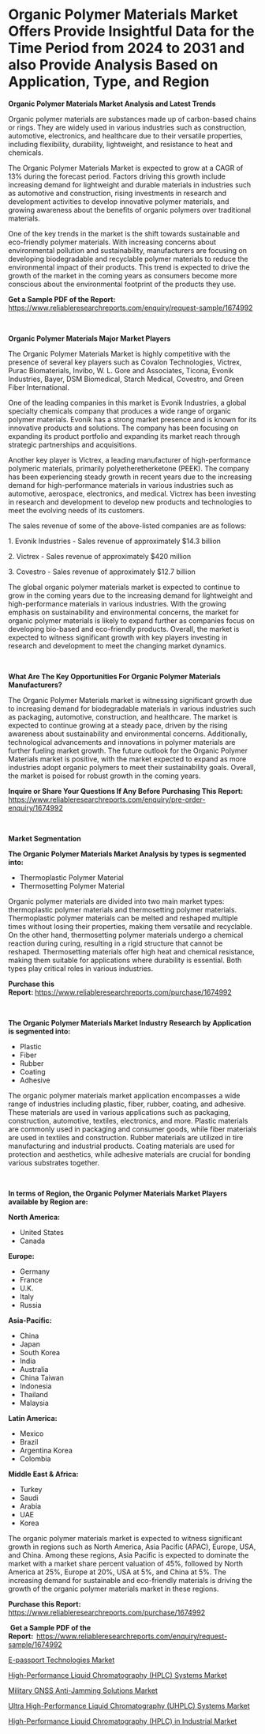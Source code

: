 <p><h1>Organic Polymer Materials Market Offers Provide Insightful Data for the Time Period from 2024 to 2031 and also Provide Analysis Based on Application, Type, and Region</h1></p><p><strong>Organic Polymer Materials Market Analysis and Latest Trends</strong></p>
<p><p>Organic polymer materials are substances made up of carbon-based chains or rings. They are widely used in various industries such as construction, automotive, electronics, and healthcare due to their versatile properties, including flexibility, durability, lightweight, and resistance to heat and chemicals.</p><p>The Organic Polymer Materials Market is expected to grow at a CAGR of 13% during the forecast period. Factors driving this growth include increasing demand for lightweight and durable materials in industries such as automotive and construction, rising investments in research and development activities to develop innovative polymer materials, and growing awareness about the benefits of organic polymers over traditional materials.</p><p>One of the key trends in the market is the shift towards sustainable and eco-friendly polymer materials. With increasing concerns about environmental pollution and sustainability, manufacturers are focusing on developing biodegradable and recyclable polymer materials to reduce the environmental impact of their products. This trend is expected to drive the growth of the market in the coming years as consumers become more conscious about the environmental footprint of the products they use.</p></p>
<p><strong>Get a Sample PDF of the Report:&nbsp;</strong> <a href="https://www.reliableresearchreports.com/enquiry/request-sample/1674992">https://www.reliableresearchreports.com/enquiry/request-sample/1674992</a></p>
<p>&nbsp;</p>
<p><strong>Organic Polymer Materials Major Market Players</strong></p>
<p><p>The Organic Polymer Materials Market is highly competitive with the presence of several key players such as Covalon Technologies, Victrex, Purac Biomaterials, Invibo, W. L. Gore and Associates, Ticona, Evonik Industries, Bayer, DSM Biomedical, Starch Medical, Covestro, and Green Fiber International.</p><p>One of the leading companies in this market is Evonik Industries, a global specialty chemicals company that produces a wide range of organic polymer materials. Evonik has a strong market presence and is known for its innovative products and solutions. The company has been focusing on expanding its product portfolio and expanding its market reach through strategic partnerships and acquisitions.</p><p>Another key player is Victrex, a leading manufacturer of high-performance polymeric materials, primarily polyetheretherketone (PEEK). The company has been experiencing steady growth in recent years due to the increasing demand for high-performance materials in various industries such as automotive, aerospace, electronics, and medical. Victrex has been investing in research and development to develop new products and technologies to meet the evolving needs of its customers.</p><p>The sales revenue of some of the above-listed companies are as follows:</p><p>1. Evonik Industries - Sales revenue of approximately $14.3 billion</p><p>2. Victrex - Sales revenue of approximately $420 million</p><p>3. Covestro - Sales revenue of approximately $12.7 billion</p><p>The global organic polymer materials market is expected to continue to grow in the coming years due to the increasing demand for lightweight and high-performance materials in various industries. With the growing emphasis on sustainability and environmental concerns, the market for organic polymer materials is likely to expand further as companies focus on developing bio-based and eco-friendly products. Overall, the market is expected to witness significant growth with key players investing in research and development to meet the changing market dynamics.</p></p>
<p>&nbsp;</p>
<p><strong>What Are The Key Opportunities For Organic Polymer Materials Manufacturers?</strong></p>
<p><p>The Organic Polymer Materials market is witnessing significant growth due to increasing demand for biodegradable materials in various industries such as packaging, automotive, construction, and healthcare. The market is expected to continue growing at a steady pace, driven by the rising awareness about sustainability and environmental concerns. Additionally, technological advancements and innovations in polymer materials are further fueling market growth. The future outlook for the Organic Polymer Materials market is positive, with the market expected to expand as more industries adopt organic polymers to meet their sustainability goals. Overall, the market is poised for robust growth in the coming years.</p></p>
<p><strong>Inquire or Share Your Questions If Any Before Purchasing This Report:</strong> <a href="https://www.reliableresearchreports.com/enquiry/pre-order-enquiry/1674992">https://www.reliableresearchreports.com/enquiry/pre-order-enquiry/1674992</a></p>
<p>&nbsp;</p>
<p><strong>Market Segmentation</strong></p>
<p><strong>The Organic Polymer Materials Market Analysis by types is segmented into:</strong></p>
<p><ul><li>Thermoplastic Polymer Material</li><li>Thermosetting Polymer Material</li></ul></p>
<p><p>Organic polymer materials are divided into two main market types: thermoplastic polymer materials and thermosetting polymer materials. Thermoplastic polymer materials can be melted and reshaped multiple times without losing their properties, making them versatile and recyclable. On the other hand, thermosetting polymer materials undergo a chemical reaction during curing, resulting in a rigid structure that cannot be reshaped. Thermosetting materials offer high heat and chemical resistance, making them suitable for applications where durability is essential. Both types play critical roles in various industries.</p></p>
<p><strong>Purchase this Report:&nbsp;</strong><a href="https://www.reliableresearchreports.com/purchase/1674992">https://www.reliableresearchreports.com/purchase/1674992</a></p>
<p>&nbsp;</p>
<p><strong>The Organic Polymer Materials Market Industry Research by Application is segmented into:</strong></p>
<p><ul><li>Plastic</li><li>Fiber</li><li>Rubber</li><li>Coating</li><li>Adhesive</li></ul></p>
<p><p>The organic polymer materials market application encompasses a wide range of industries including plastic, fiber, rubber, coating, and adhesive. These materials are used in various applications such as packaging, construction, automotive, textiles, electronics, and more. Plastic materials are commonly used in packaging and consumer goods, while fiber materials are used in textiles and construction. Rubber materials are utilized in tire manufacturing and industrial products. Coating materials are used for protection and aesthetics, while adhesive materials are crucial for bonding various substrates together.</p></p>
<p>&nbsp;</p>
<p><strong>In terms of Region, the Organic Polymer Materials Market Players available by Region are:</strong></p>
<p>
    <p> <strong> North America: </strong>
        <ul>
            <li>United States</li>
            <li>Canada</li>
        </ul>
        </p> 
    <p> <strong> Europe: </strong>
        <ul>
            <li>Germany</li>
            <li>France</li>
            <li>U.K.</li>
            <li>Italy</li>
            <li>Russia</li>
        </ul>
        </p> 
    <p> <strong> Asia-Pacific: </strong>
        <ul>
            <li>China</li>
            <li>Japan</li>
            <li>South Korea</li>
            <li>India</li>
            <li>Australia</li>
            <li>China Taiwan</li>
            <li>Indonesia</li>
            <li>Thailand</li>
            <li>Malaysia</li>
        </ul>
        </p> 
    <p> <strong> Latin America: </strong>
        <ul>
            <li>Mexico</li>
            <li>Brazil</li>
            <li>Argentina Korea</li>
            <li>Colombia</li>
        </ul>
        </p> 
    <p> <strong> Middle East & Africa: </strong>
        <ul>
            <li>Turkey</li>
            <li>Saudi</li>
            <li>Arabia</li>
            <li>UAE</li>
            <li>Korea</li>
        </ul>
    </p>
    </p>
<p><p>The organic polymer materials market is expected to witness significant growth in regions such as North America, Asia Pacific (APAC), Europe, USA, and China. Among these regions, Asia Pacific is expected to dominate the market with a market share percent valuation of 45%, followed by North America at 25%, Europe at 20%, USA at 5%, and China at 5%. The increasing demand for sustainable and eco-friendly materials is driving the growth of the organic polymer materials market in these regions.</p></p>
<p><strong>Purchase this Report: </strong><a href="https://www.reliableresearchreports.com/purchase/1674992">https://www.reliableresearchreports.com/purchase/1674992</a></p>
<p>&nbsp;<strong>Get a Sample PDF of the Report:&nbsp;&nbsp;</strong><a href="https://www.reliableresearchreports.com/enquiry/request-sample/1674992">https://www.reliableresearchreports.com/enquiry/request-sample/1674992</a></p>
<p><strong></strong></p>
<p><p><a href="https://medium.com/@patrickbrooks1913/e-passport-technologies-market-competitive-analysis-market-trends-and-forecast-to-2031-c13fde9f04b4">E-passport Technologies Market</a></p><p><a href="https://medium.com/@patrickbrooks1913/high-performance-liquid-chromatography-hplc-systems-market-the-key-to-successful-business-c124ef1a3601">High-Performance Liquid Chromatography (HPLC) Systems Market</a></p><p><a href="https://medium.com/@patrickbrooks1913/military-gnss-anti-jamming-solutions-market-size-reveals-the-best-marketing-channels-in-global-8fab1454d8d1">Military GNSS Anti-Jamming Solutions Market</a></p><p><a href="https://medium.com/@patrickbrooks1913/ultra-high-performance-liquid-chromatography-uhplc-systems-market-comprehensive-assessment-by-a9b6d256005b">Ultra High-Performance Liquid Chromatography (UHPLC) Systems Market</a></p><p><a href="https://medium.com/@patrickbrooks1913/high-performance-liquid-chromatography-hplc-in-industrial-market-insight-market-trends-growth-7864f7a29421">High-Performance Liquid Chromatography (HPLC) in Industrial Market</a></p></p>